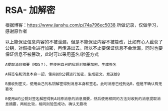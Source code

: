 # RSA- 加解密

根据博客：https://www.jianshu.com/p/74a796ec5038
所做记录，仅做学习，感谢原作者

以上能保证信息内容的不被泄漏，但是不能保证内容不被篡改，比如有心人截获了公钥，对假指令进行加密，再传递出去。所以不止要保证信息不会泄漏，同时也要保证信息不被篡改，此时可以采用签名/验签方式

  ```A->B
  A提取消息摘要（MD5？），并使用自己的私钥对摘要加密，生成签名
  
  A将签名和消息本身一起，使用B的公钥进行加密，生成密文，发送给B
  
  B接收到密文，使用自己的私钥解密得到消息本身和签名，此时消息已经到达B，但是不确认有无篡改
  
  B使用A的公钥对签名解密得到A对原消息的消息摘要，然后使用相同的方法对收到的消息提取消息摘要，两相比较，相同则验签成功，确认无篡改
```
